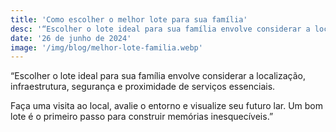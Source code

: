 ```yaml
---
title: 'Como escolher o melhor lote para sua família'
desc: '“Escolher o lote ideal para sua família envolve considerar a localização, infraestrutura...'
date: '26 de junho de 2024'
image: '/img/blog/melhor-lote-familia.webp'
---
```


“Escolher o lote ideal para sua família envolve considerar a localização, infraestrutura, segurança e proximidade de serviços essenciais.

Faça uma visita ao local, avalie o entorno e visualize seu futuro lar. Um bom lote é o primeiro passo para construir memórias inesquecíveis.”
